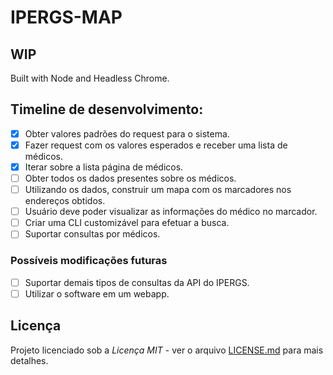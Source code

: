 # IPERGS-MAP

## WIP

Built with Node and Headless Chrome.


## Timeline de desenvolvimento:

- [x] Obter valores padrões do request para o sistema.
- [x] Fazer request com os valores esperados e receber uma lista de médicos.
- [x] Iterar sobre a lista página de médicos.
- [ ] Obter todos os dados presentes sobre os médicos.
- [ ] Utilizando os dados, construir um mapa com os marcadores nos endereços obtidos.
- [ ] Usuário deve poder visualizar as informações do médico no marcador.
- [ ] Criar uma CLI customizável para efetuar a busca.
- [ ] Suportar consultas por médicos.

### Possíveis modificações futuras
- [ ] Suportar demais tipos de consultas da API do IPERGS.
- [ ] Utilizar o software em um webapp.

## Licença

Projeto licenciado sob a _Licença MIT_ - ver o arquivo [LICENSE.md](LICENSE.md) para mais detalhes.
